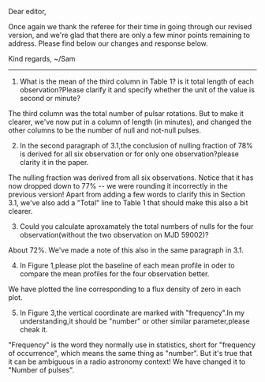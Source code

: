 Dear editor,

Once again we thank the referee for their time in going through our revised version, and we're glad that there are only a few minor points remaining to address. Please find below our changes and response below.

Kind regards,
~/Sam

--------------------------------------

1. What is the mean of the third column in Table 1? is it total length of each observation?Please clarify it and specify whether the unit of the value is second or minute?

The third column was the total number of pulsar rotations. But to make it clearer, we've now put in a column of length (in minutes), and changed the other columns to be the number of null and not-null pulses.

2. In the second paragraph of 3.1,the conclusion of nulling fraction of 78% is derived for all six observation or for only one observation?please clarity it in the paper.

The nulling fraction was derived from all six observations. Notice that it has now dropped down to 77% -- we were rounding it incorrectly in the previous version! Apart from adding a few words to clarify this in Section 3.1, we've also add a "Total" line to Table 1 that should make this also a bit clearer.

3. Could you calculate aproxamately the total numbers of nulls for the four observation(without the two observation on MJD 59002)?

About 72%. We've made a note of this also in the same paragraph in 3.1.

4. In Figure 1,please plot the baseline of each mean profile in oder to compare the mean profiles for the four observation better.

We have plotted the line corresponding to a flux density of zero in each plot.

5. In Figure 3,the vertical coordinate are marked with "frequency".In my understanding,it should be "number" or other similar parameter,please cheak it.

"Frequency" is the word they normally use in statistics, short for "frequency of occurrence", which means the same thing as "number". But it's true that it can be ambiguous in a radio astronomy context! We have changed it to "Number of pulses".
